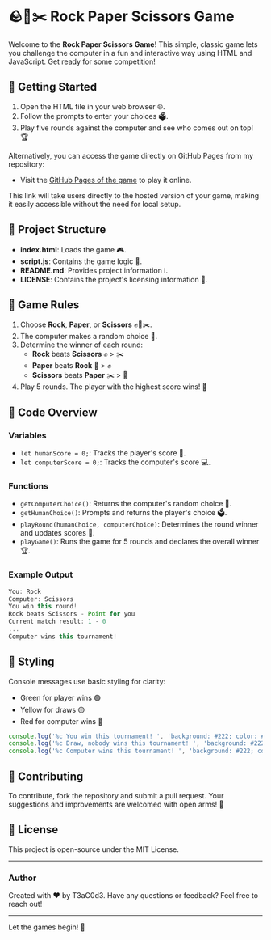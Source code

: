 # 🪨📄✂️ Rock Paper Scissors Game

Welcome to the **Rock Paper Scissors Game**! This simple, classic game lets you challenge the computer in a fun and interactive way using HTML and JavaScript. Get ready for some competition!

## 🚀 Getting Started

1. Open the HTML file in your web browser 🌐.
2. Follow the prompts to enter your choices 🗳️.
3. Play five rounds against the computer and see who comes out on top! 🏆

Alternatively, you can access the game directly on GitHub Pages from my repository:

- Visit the [GitHub Pages of the game](https://NetBr3ak.github.io/rock-paper-scissors/) to play it online.

This link will take users directly to the hosted version of your game, making it easily accessible without the need for local setup.

## 📂 Project Structure

- **index.html**: Loads the game 🎮.
- **script.js**: Contains the game logic 🧠.
- **README.md**: Provides project information ℹ️.
- **LICENSE**: Contains the project's licensing information 🔖.

## 📜 Game Rules

1. Choose **Rock**, **Paper**, or **Scissors** ✊📄✂️.
2. The computer makes a random choice 🤖.
3. Determine the winner of each round:
    - **Rock** beats **Scissors** ✊ > ✂️
    - **Paper** beats **Rock** 📄 > ✊
    - **Scissors** beats **Paper** ✂️ > 📄
4. Play 5 rounds. The player with the highest score wins! 🥇

## 📝 Code Overview

### Variables

- `let humanScore = 0;`: Tracks the player's score 🎯.
- `let computerScore = 0;`: Tracks the computer's score 💻.

### Functions

- `getComputerChoice()`: Returns the computer's random choice 🤖.
- `getHumanChoice()`: Prompts and returns the player's choice 🗳️.
- `playRound(humanChoice, computerChoice)`: Determines the round winner and updates scores 🏁.
- `playGame()`: Runs the game for 5 rounds and declares the overall winner 🏆.

### Example Output

```javascript
You: Rock
Computer: Scissors
You win this round!
Rock beats Scissors - Point for you
Current match result: 1 - 0
...
Computer wins this tournament!
```

## 🎨 Styling

Console messages use basic styling for clarity:

- Green for player wins 🟢
- Yellow for draws 🟡
- Red for computer wins 🔴

```javascript
console.log('%c You win this tournament! ', 'background: #222; color: #bada55');
console.log('%c Draw, nobody wins this tournament! ', 'background: #222; color: #ffff00');
console.log('%c Computer wins this tournament! ', 'background: #222; color: #ff4500');
```

## 🤝 Contributing

To contribute, fork the repository and submit a pull request. Your suggestions and improvements are welcomed with open arms! 🤗

## 📄 License

This project is open-source under the MIT License.

---

### Author

Created with ❤️ by T3aC0d3. Have any questions or feedback? Feel free to reach out!

---

Let the games begin! 🚀
